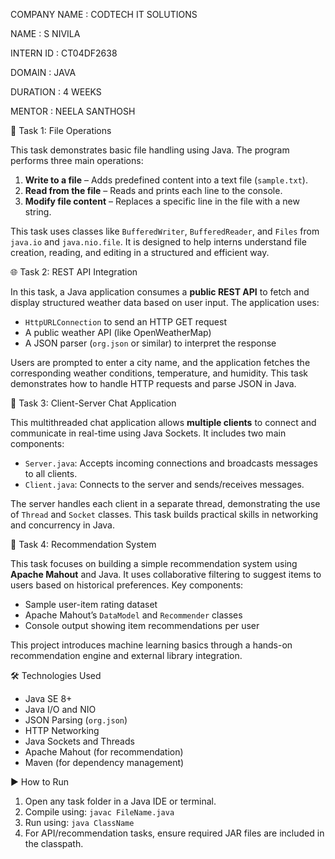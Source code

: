 COMPANY NAME : CODTECH IT SOLUTIONS

NAME : S NIVILA

INTERN ID : CT04DF2638

DOMAIN : JAVA

DURATION : 4 WEEKS

MENTOR : NEELA SANTHOSH


📁 Task 1: File Operations

This task demonstrates basic file handling using Java. The program performs three main operations:

1. **Write to a file** – Adds predefined content into a text file (`sample.txt`).
2. **Read from the file** – Reads and prints each line to the console.
3. **Modify file content** – Replaces a specific line in the file with a new string.

This task uses classes like `BufferedWriter`, `BufferedReader`, and `Files` from `java.io` and `java.nio.file`. It is designed to help interns understand file creation, reading, and editing in a structured and efficient way.


🌐 Task 2: REST API Integration

In this task, a Java application consumes a **public REST API** to fetch and display structured weather data based on user input. The application uses:

- `HttpURLConnection` to send an HTTP GET request
- A public weather API (like OpenWeatherMap)
- A JSON parser (`org.json` or similar) to interpret the response

Users are prompted to enter a city name, and the application fetches the corresponding weather conditions, temperature, and humidity. This task demonstrates how to handle HTTP requests and parse JSON in Java.


📡 Task 3: Client-Server Chat Application

This multithreaded chat application allows **multiple clients** to connect and communicate in real-time using Java Sockets. It includes two main components:

- `Server.java`: Accepts incoming connections and broadcasts messages to all clients.
- `Client.java`: Connects to the server and sends/receives messages.

The server handles each client in a separate thread, demonstrating the use of `Thread` and `Socket` classes. This task builds practical skills in networking and concurrency in Java.

🎯 Task 4: Recommendation System

This task focuses on building a simple recommendation system using **Apache Mahout** and Java. It uses collaborative filtering to suggest items to users based on historical preferences. Key components:

- Sample user-item rating dataset
- Apache Mahout’s `DataModel` and `Recommender` classes
- Console output showing item recommendations per user

This project introduces machine learning basics through a hands-on recommendation engine and external library integration.


🛠 Technologies Used

- Java SE 8+
- Java I/O and NIO
- JSON Parsing (`org.json`)
- HTTP Networking
- Java Sockets and Threads
- Apache Mahout (for recommendation)
- Maven (for dependency management)


▶️ How to Run

1. Open any task folder in a Java IDE or terminal.
2. Compile using: `javac FileName.java`
3. Run using: `java ClassName`
4. For API/recommendation tasks, ensure required JAR files are included in the classpath.
